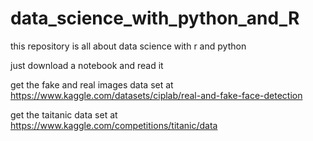 # data_science_with_python_and_R
this repository is all about data science with r and python 


just download a notebook and read it

get the fake and real images data set at   https://www.kaggle.com/datasets/ciplab/real-and-fake-face-detection

get the taitanic data set at     https://www.kaggle.com/competitions/titanic/data

